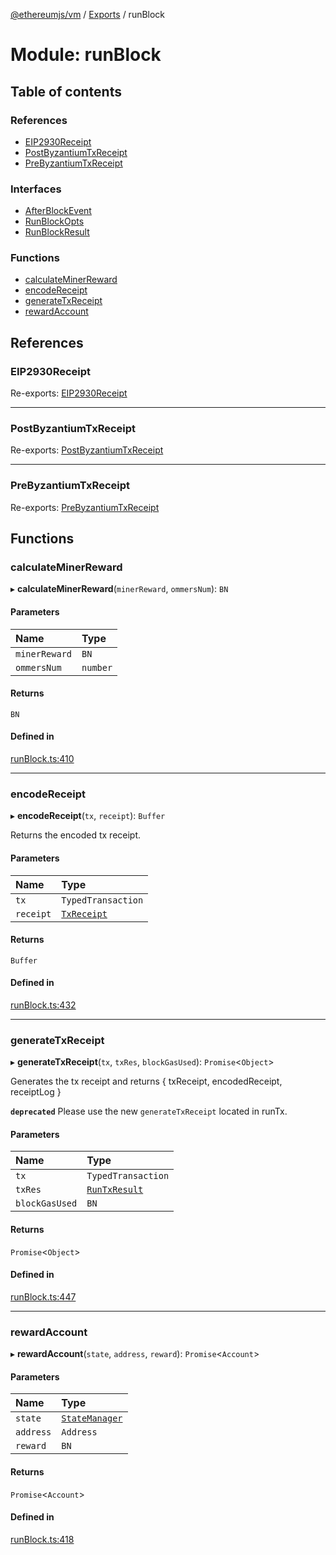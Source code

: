 [@ethereumjs/vm](../README.md) / [Exports](../modules.md) / runBlock

# Module: runBlock

## Table of contents

### References

- [EIP2930Receipt](runBlock.md#eip2930receipt)
- [PostByzantiumTxReceipt](runBlock.md#postbyzantiumtxreceipt)
- [PreByzantiumTxReceipt](runBlock.md#prebyzantiumtxreceipt)

### Interfaces

- [AfterBlockEvent](../interfaces/runBlock.AfterBlockEvent.md)
- [RunBlockOpts](../interfaces/runBlock.RunBlockOpts.md)
- [RunBlockResult](../interfaces/runBlock.RunBlockResult.md)

### Functions

- [calculateMinerReward](runBlock.md#calculateminerreward)
- [encodeReceipt](runBlock.md#encodereceipt)
- [generateTxReceipt](runBlock.md#generatetxreceipt)
- [rewardAccount](runBlock.md#rewardaccount)

## References

### EIP2930Receipt

Re-exports: [EIP2930Receipt](../interfaces/types.EIP2930Receipt.md)

---

### PostByzantiumTxReceipt

Re-exports: [PostByzantiumTxReceipt](../interfaces/types.PostByzantiumTxReceipt.md)

---

### PreByzantiumTxReceipt

Re-exports: [PreByzantiumTxReceipt](../interfaces/types.PreByzantiumTxReceipt.md)

## Functions

### calculateMinerReward

▸ **calculateMinerReward**(`minerReward`, `ommersNum`): `BN`

#### Parameters

| Name          | Type     |
| :------------ | :------- |
| `minerReward` | `BN`     |
| `ommersNum`   | `number` |

#### Returns

`BN`

#### Defined in

[runBlock.ts:410](https://github.com/ethereumjs/ethereumjs-monorepo/blob/master/packages/vm/src/runBlock.ts#L410)

---

### encodeReceipt

▸ **encodeReceipt**(`tx`, `receipt`): `Buffer`

Returns the encoded tx receipt.

#### Parameters

| Name      | Type                              |
| :-------- | :-------------------------------- |
| `tx`      | `TypedTransaction`                |
| `receipt` | [`TxReceipt`](types.md#txreceipt) |

#### Returns

`Buffer`

#### Defined in

[runBlock.ts:432](https://github.com/ethereumjs/ethereumjs-monorepo/blob/master/packages/vm/src/runBlock.ts#L432)

---

### generateTxReceipt

▸ **generateTxReceipt**(`tx`, `txRes`, `blockGasUsed`): `Promise`<`Object`\>

Generates the tx receipt and returns { txReceipt, encodedReceipt, receiptLog }

**`deprecated`** Please use the new `generateTxReceipt` located in runTx.

#### Parameters

| Name           | Type                                                |
| :------------- | :-------------------------------------------------- |
| `tx`           | `TypedTransaction`                                  |
| `txRes`        | [`RunTxResult`](../interfaces/runTx.RunTxResult.md) |
| `blockGasUsed` | `BN`                                                |

#### Returns

`Promise`<`Object`\>

#### Defined in

[runBlock.ts:447](https://github.com/ethereumjs/ethereumjs-monorepo/blob/master/packages/vm/src/runBlock.ts#L447)

---

### rewardAccount

▸ **rewardAccount**(`state`, `address`, `reward`): `Promise`<`Account`\>

#### Parameters

| Name      | Type                                                            |
| :-------- | :-------------------------------------------------------------- |
| `state`   | [`StateManager`](../interfaces/state_interface.StateManager.md) |
| `address` | `Address`                                                       |
| `reward`  | `BN`                                                            |

#### Returns

`Promise`<`Account`\>

#### Defined in

[runBlock.ts:418](https://github.com/ethereumjs/ethereumjs-monorepo/blob/master/packages/vm/src/runBlock.ts#L418)
